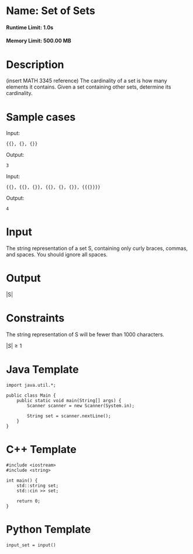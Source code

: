 # Name: Set of Sets

#### Runtime Limit: 1.0s

#### Memory Limit: 500.00 MB

# Description

(insert MATH 3345 reference)
The cardinality of a set is how many elements it contains. Given a set containing other sets, determine its cardinality.

# Sample cases

Input:
```
{{}, {}, {}}
```

Output:
```
3
```

Input:
```
{{}, {{}, {}}, {{}, {}, {}}, {{{}}}}
```

Output:
```
4
```

# Input

The string representation of a set S, containing only curly braces, commas, and spaces. You should ignore all spaces.

# Output

|S|

# Constraints

The string representation of S will be fewer than 1000 characters.

$|S| \geq 1$

# Java Template
```
import java.util.*;

public class Main {
    public static void main(String[] args) {
        Scanner scanner = new Scanner(System.in);
        
        String set = scanner.nextLine();
    }
}
```

# C++ Template
```
#include <iostream>
#include <string>

int main() {
    std::string set;
    std::cin >> set;

    return 0;
}
```

# Python Template
```
input_set = input()
```